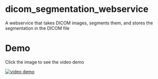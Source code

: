 # dicom_segmentation_webservice
A webservice that takes DICOM images, segments them, and stores the segmentation in the DICOM file

# Demo
Click the image to see the video demo

[![video demo](https://img.youtube.com/vi/4-W3x84OmLY/0.jpg)](https://www.youtube.com/watch?v=4-W3x84OmLY)
